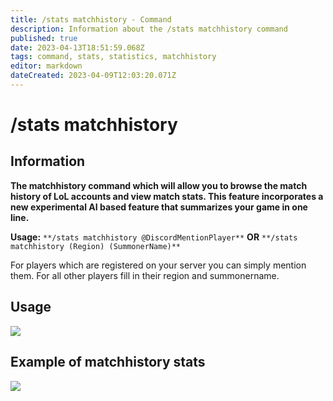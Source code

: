```yaml
---
title: /stats matchhistory - Command
description: Information about the /stats matchhistory command
published: true
date: 2023-04-13T18:51:59.068Z
tags: command, stats, statistics, matchhistory
editor: markdown
dateCreated: 2023-04-09T12:03:20.071Z
---
```


# /stats matchhistory

## Information

**The matchhistory command which will allow you to browse the match history of LoL accounts and view match stats. This feature incorporates a new experimental AI based feature that summarizes your game in one line.**

**Usage:** `**/stats matchhistory @DiscordMentionPlayer**` **OR** `**/stats matchhistory (Region) (SummonerName)**`

For players which are registered on your server you can simply mention them. For all other players fill in their region and summonername.

## Usage

![](/new_stats_matchhistory.gif)

## Example of matchhistory stats

![](/new_stats_matchhistory_standard.png)